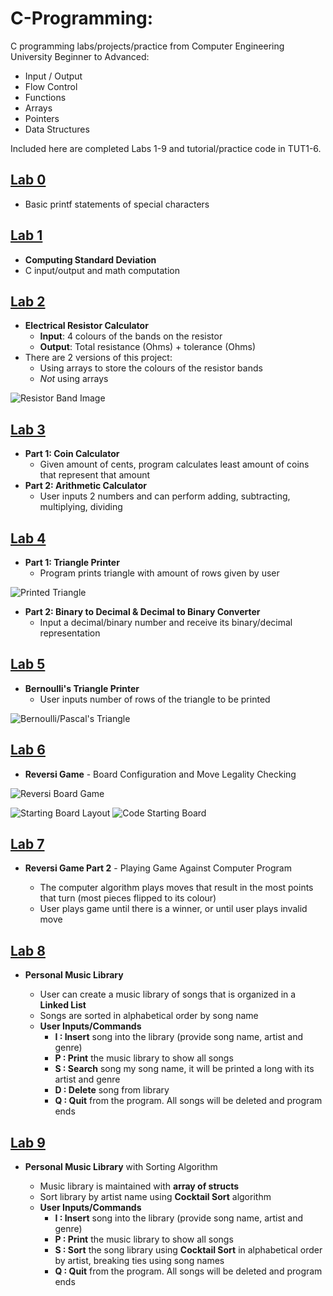 # C-Programming:
C programming labs/projects/practice from Computer Engineering University
Beginner to Advanced:
+ Input / Output
+ Flow Control
+ Functions
+ Arrays
+ Pointers
+ Data Structures

Included here are completed Labs 1-9 and tutorial/practice code in TUT1-6.

## [**Lab 0**](https://github.com/pietrea2/C-Programming---UofT-1st-Year/tree/main/Lab%200)
+ Basic printf statements of special characters

## [**Lab 1**](https://github.com/pietrea2/C-Programming---UofT-1st-Year/tree/main/Lab%201)
+ **Computing Standard Deviation**
+ C input/output and math computation

## [**Lab 2**](https://github.com/pietrea2/C-Programming---UofT-1st-Year/tree/main/Lab%202)
+ **Electrical Resistor Calculator**
  + **Input**: 4 colours of the bands on the resistor
  + **Output**: Total resistance (Ohms) + tolerance (Ohms)
+ There are 2 versions of this project:
  + Using arrays to store the colours of the resistor bands
  + _Not_ using arrays
 
    
![Resistor Band Image](/images/resistor-color-codes.png)


## [**Lab 3**](https://github.com/pietrea2/C-Programming---UofT-1st-Year/tree/main/Lab%203)
+ **Part 1: Coin Calculator**
  + Given amount of cents, program calculates least amount of coins that represent that amount
+ **Part 2: Arithmetic Calculator**
  + User inputs 2 numbers and can perform adding, subtracting, multiplying, dividing
 
## [**Lab 4**](https://github.com/pietrea2/C-Programming---UofT-1st-Year/tree/main/Lab%204)
+ **Part 1: Triangle Printer**
  + Program prints triangle with amount of rows given by user
 
![Printed Triangle](images/lab4_p1_triangle.png)

+ **Part 2: Binary to Decimal & Decimal to Binary Converter**
  + Input a decimal/binary number and receive its binary/decimal representation
 
## [**Lab 5**](https://github.com/pietrea2/C-Programming---UofT-1st-Year/tree/main/Lab%205)
+ **Bernoulli's Triangle Printer**
  + User inputs number of rows of the triangle to be printed

![Bernoulli/Pascal's Triangle](/images/bernoulli-triangle.jpg)


## [**Lab 6**](https://github.com/pietrea2/C-Programming---UofT-1st-Year/tree/main/Lab%206)
+ **Reversi Game** - Board Configuration and Move Legality Checking

![Reversi Board Game](/images/reversi-board.jpg)


![Starting Board Layout](images/reversi-start-board-pic.png)
![Code Starting Board](images/printed-reversi-board.png)


## [**Lab 7**](https://github.com/pietrea2/C-Programming---UofT-1st-Year/tree/main/Lab%207)
+ **Reversi Game Part 2** - Playing Game Against Computer Program

  + The computer algorithm plays moves that result in the most points that turn (most pieces flipped to its colour)
  + User plays game until there is a winner, or until user plays invalid move

## [**Lab 8**](https://github.com/pietrea2/C-Programming---UofT-1st-Year/tree/main/Lab%208)
+ **Personal Music Library**

  + User can create a music library of songs that is organized in a **Linked List**
  + Songs are sorted in alphabetical order by song name
  + **User Inputs/Commands**
    +  **I  : Insert** song into the library (provide song name, artist and genre)
    +  **P  : Print** the music library to show all songs
    +  **S  : Search** song my song name, it will be printed a long with its artist and genre
    +  **D  : Delete** song from library
    +  **Q  : Quit** from the program. All songs will be deleted and program ends


## [**Lab 9**](https://github.com/pietrea2/C-Programming---UofT-1st-Year/tree/main/Lab%209)
+ **Personal Music Library** with Sorting Algorithm

  + Music library is maintained with **array of structs**
  + Sort library by artist name using **Cocktail Sort** algorithm
  + **User Inputs/Commands**
    +  **I  : Insert** song into the library (provide song name, artist and genre)
    +  **P  : Print** the music library to show all songs
    +  **S  : Sort** the song library using **Cocktail Sort** in alphabetical order by artist, breaking ties using song names 
    +  **Q  : Quit** from the program. All songs will be deleted and program ends

